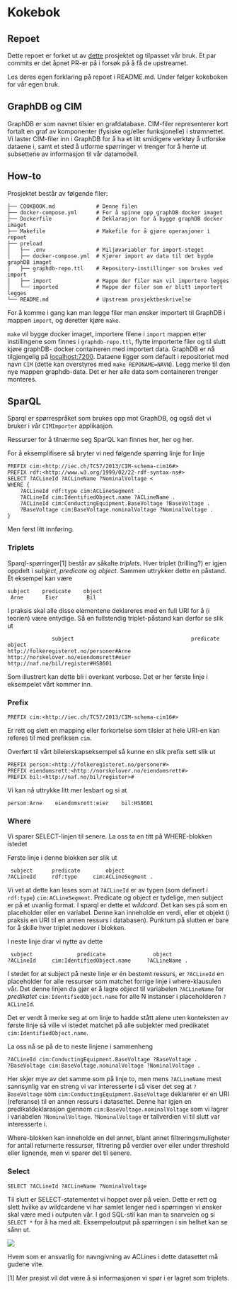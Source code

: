 # Kokebok

## Repoet

Dette repoet er forket ut av [dette](https://github.com/Ontotext-AD/graphdb-docker) prosjektet og tilpasset vår bruk. Et par commits er det åpnet PR-er på i forsøk på å få de upstreamet. 

Les deres egen forklaring på repoet i README.md. Under følger kokeboken for vår egen bruk. 

## GraphDB og CIM

GraphDB er som navnet tilsier en grafdatabase. CIM-filer representerer kort fortalt en graf av komponenter (fysiske og/eller funksjonelle) i strømnettet. Vi laster CIM-filer inn i GraphDB for å ha et litt smidigere verktøy å utforske dataene i, samt et sted å utforme spørringer vi trenger for å hente ut subsettene av informasjon til vår datamodell. 

## How-to

Prosjektet består av følgende filer: 

```
├── COOKBOOK.md             # Denne filen
├── docker-compose.yml      # For å spinne opp graphDB docker imaget
├── Dockerfile              # Deklarasjon for å bygge graphDB docker imaget
├── Makefile                # Makefile for å gjøre operasjoner i repoet
├── preload
│   ├── .env                # Miljøvariabler for import-steget
│   ├── docker-compose.yml  # Kjører import av data til det bygde graphDB imaget
│   ├── graphdb-repo.ttl    # Repository-instillinger som brukes ved import
│   ├── import              # Mappe der filer man vil importere legges
│   └── imported            # Mappe der filer som er blitt importert legges
└── README.md               # Upstream prosjektbeskrivelse
```

For å komme i gang kan man legge filer man ønsker importert til GraphDB i mappen `import`, og deretter kjøre `make`. 

`make` vil bygge docker imaget, importere filene i `import` mappen etter instillingene som finnes i `graphdb-repo.ttl`, flytte importerte filer og til slutt kjøre graphDB- docker containeren med importert data. GraphDB er nå tilgjengelig på [localhost:7200](http://localhost:7200). Dataene ligger som default i repositoriet med navn `CIM` (dette kan overstyres med `make REPONAME=NAVN`). Legg merke til den nye mappen graphdb-data. Det er her alle data som containeren trenger monteres. 

## SparQL

Sparql er spørrespråket som brukes opp mot GraphDB, og også det vi bruker i vår `CIMImporter` applikasjon. 

Ressurser for å tilnærme seg SparQL kan finnes her, her og her. 

For å eksemplifisere så bryter vi ned følgende spørring linje for linje

```
PREFIX cim:<http://iec.ch/TC57/2013/CIM-schema-cim16#>
PREFIX rdf:<http://www.w3.org/1999/02/22-rdf-syntax-ns#>
SELECT ?ACLineId ?ACLineName ?NominalVoltage <
WHERE { 
    ?ACLineId rdf:type cim:ACLineSegment .
    ?ACLineId cim:IdentifiedObject.name ?ACLineName . 
    ?ACLineId cim:ConductingEquipment.BaseVoltage ?BaseVoltage .
    ?BaseVoltage cim:BaseVoltage.nominalVoltage ?NominalVoltage . 
}
```
Men først litt innføring. 

### Triplets
Sparql-spørringer[1] består av såkalte *triplets*. Hver triplet (trilling?) er igjen oppdelt i *subject*, *predicate* og *object*. Sammen uttrykker dette en påstand. Et eksempel kan være
```
subject    predicate    object
 Arne       Eier         Bil
```

I praksis skal alle disse elementene deklareres med en full URI for å (i teorien) være entydige. Så en fullstendig triplet-påstand kan derfor se slik ut
```
              subject                                     predicate                                  object
http://folkeregisteret.no/personer#Arne    http://norskelover.no/eiendomsrett#eier      http://naf.no/bil/register#HS8601
```
Som illustrert kan dette bli i overkant verbose. Det er her første linje i eksempelet vårt kommer inn. 

### Prefix
```
PREFIX cim:<http://iec.ch/TC57/2013/CIM-schema-cim16#>
```
Er rett og slett en mapping eller forkortelse som tilsier at hele URI-en kan referes til med prefiksen `cim`. 

Overført til vårt bileierskapseksempel så kunne en slik prefix sett slik ut
```
PREFIX person:<http://folkeregisteret.no/personer#>
PREFIX eiendomsrett:<http://norskelover.no/eiendomsrett#>
PREFIX bil:<http://naf.no/bil/register>#
```
Vi kan nå uttrykke litt mer lesbart og si at 
```
person:Arne    eiendomsrett:eier    bil:HS8601
```

### Where
Vi sparer SELECT-linjen til senere. La oss ta en titt på WHERE-blokken istedet

Første linje i denne blokken ser slik ut
```
 subject      predicate        object
?ACLineId     rdf:type     cim:ACLineSegment .
```
Vi vet at dette kan leses som at `?ACLineId` er av typen (som definert i `rdf:type`) `cim:ACLineSegment`. 
Predicate og object er tydelige, men subject er på et uvanlig format. I sparql er dette et *wildcard*. Det kan ses på som en placeholder eller en variabel. Denne kan inneholde en verdi, eller et objekt (i praksis en URI til en annen ressurs i databasen). Punktum på slutten er bare for å skille hver triplet nedover i blokken. 

I neste linje drar vi nytte av dette 
```
 subject              predicate               object
?ACLineId     cim:IdentifiedObject.name     ?ACLineName . 
```
I stedet for at subject på neste linje er én bestemt ressurs, er `?ACLineId` en placeholder for alle ressurser som matchet forrige linje i where-klausulen vår. Det denne linjen da gjør er å lagre *object* til variabelen `?ACLineName` for *predikatet* `cim:IdentifiedObject.name` for alle N instanser i placeholderen `?ACLineId`. 

Det er verdt å merke seg at om linje to hadde stått alene uten konteksten av første linje så ville vi istedet matchet på alle subjekter med predikatet `cim:IdentifiedObject.name`. 

La oss nå se på de to neste linjene i sammenheng

```
?ACLineId cim:ConductingEquipment.BaseVoltage ?BaseVoltage .
?BaseVoltage cim:BaseVoltage.nominalVoltage ?NominalVoltage . 
```
Her skjer mye av det samme som på linje to, men mens `?ACLineName` mest sannsynlig var en streng vi var interesserte i så viser det seg at `?BaseVoltage` som `cim:ConductingEquipment.BaseVoltage` deklarerer er en URI (referanse) til en annen ressurs i datasettet. Denne har igjen en predikatdeklarasjon gjennom `cim:BaseVoltage.nominalVoltage` som vi lagrer i variabelen `?NominalVoltage`. `?NominalVoltage` er tallverdien vi til slutt var interesserte i. 

Where-blokken kan inneholde en del annet, blant annet filtreringsmuligheter for antall returnerte ressurser, filtrering på verdier over eller under threshold eller lignende, men vi sparer det til senere. 

### Select
```
SELECT ?ACLineId ?ACLineName ?NominalVoltage 
```
Til slutt er SELECT-statementet vi hoppet over på veien. Dette er rett og slett hvilke av wildcardene vi har samlet lenger ned i spørringen vi ønsker skal være med i outputen vår. I god SQL-stil kan man ta snarveien og si `SELECT *` for å ha med alt. Eksempeloutput på spørringen i sin helhet kan se sånn ut. 

![](https://i.imgur.com/gzQY24J.png)

Hvem som er ansvarlig for navngivning av ACLines i dette datasettet må gudene vite. 


[1] Mer presist vil det være å si informasjonen vi spør i er lagret som triplets. 